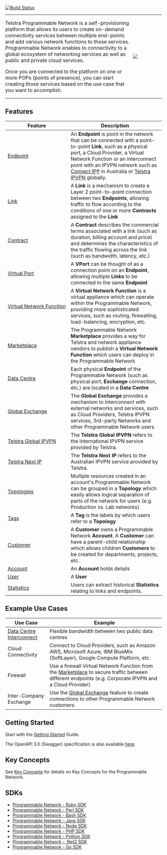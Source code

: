 <!-- Title: "Programmble Network API" -->
[![Build Status](https://travis-ci.org/telstra/Programmable-Network-API?branch=master)](https://travis-ci.org/telstra/Programmable-Network-API)


<table style="border:none;box-shadow:none;padding:0 0 0 0;margin:0">
<tr><td style="border:none;padding:0 0 0 0">
<p>Telstra Programmable Network is a self-provisioning platform that allows its users to create on-demand connectivity services between multiple end-points and add various network functions to those services. Programmable Network enables to connectivity to a global ecosystem of networking services as well as public and private cloud services.</p>
<p>Once you are connected to the platform on one or more POPs (points of presence), you can start creating those services based on the use case that you want to accomplish.</p>
</td>
<td style="width: 20%;border:none">
<img src="https://dev.telstra.com/sites/default/files/programmable%20network%20logo-FF.png">
</td></tr></table>

## Features

| Feature | Description |
| --- | --- |
| [Endpoint](https://dev.telstra.com/content/key-concepts-tpn#endpoint) | An **Endpoint** is point in the network that can be connected with a point-to-point **Link**, such as a physical port, a Cloud Provider, a Virtual Network Function or an interconnect point with an IPVPN network such as [Connect IP&reg;](https://www.telstra.com.au/business-enterprise/solutions/network-services/networks/vpn) in Australia or [Telstra IPVPN](https://www.telstraglobal.com/products/connectivity/virtual-private-networks/ipvpn) globally. |
| [Link](https://dev.telstra.com/content/key-concepts-tpn#link) | A **Link** is a mechanism to create a Layer 2 point-to-point connection between two **Endpoints**, allowing traffic to flow according to the conditions of one or more **Contracts** assigned to the **Link** |
| [Contract](https://dev.telstra.com/content/key-concepts-tpn#contract) | A **Contract** describes the commercial terms associated with a link (such as duration, billing account and price) and determines the characteristics of the traffic flowing across the link (such as bandwidth, latency, etc.) |
| [Virtual Port](https://dev.telstra.com/content/key-concepts-tpn#virtualportvport) | A **VPort** can be thought of as a connection point on an **Endpoint**, allowing multiple **Links** to be connected to the same **Endpoint** |
| [Virtual&nbsp;Network&nbsp;Function](https://dev.telstra.com/content/key-concepts-tpn#virtualnetworkfunctionmarketplace) | A **Virtual Network Function** is a virtual appliance which can operate within the Programmable Network, providing more sophisticated services, such as routing, firewalling, load-balancing, encryption, etc. |
| [Marketplace](https://dev.telstra.com/content/key-concepts-tpn#virtualnetworkfunctionmarketplace) | The Programmable Network **Marketplace** provides a way for Telstra and network appliance vendors to publish a **Virtual Network Function** which users can deploy in the Programmable Network |
| [Data Centre](https://dev.telstra.com/content/key-concepts-tpn#datacentre) | Each physical **Endpoint** of the Programmable Network (such as physical port, **Exchange** connection, etc.) are located in a **Data Centre** |
| [Global Exchange](https://dev.telstra.com/content/key-concepts-tpn#globalexchange) | The **Global Exchange** provides a mechanism to interconnect with external networks and services, such as Cloud Providers, Telstra IPVPN services, 3rd-party Networks and other Programmable Network users |
| [Telstra Global IPVPN](https://dev.telstra.com/content/key-concepts-tpn#telstraglobalipvpn) | The **Telstra Global IPVPN** refers to the international IPVPN service provided by Telstra. |
| [Telstra Next IP](https://dev.telstra.com/content/key-concepts-tpn#telstranextip) | The **Telstra Next IP** refers to the Australian IPVPN service provided by Telstra. |
| [Topologies](https://dev.telstra.com/content/key-concepts-tpn#topologyandtag) | Multiple resources created in an account's Programmable Network can be grouped in a **Topology** which easily allows logical separation of parts of the network for users (e.g. Production vs. Lab networks) |
| [Tags](https://dev.telstra.com/content/key-concepts-tpn#topologyandtag) | A **Tag** is the labels by which users refer to a **Topology** |
| [Customer](https://dev.telstra.com/content/key-concepts-tpn#customeruseraccount) | A **Customer** owns a Programmable Network **Account**. A **Customer** can have a parent-child relationship which allows children **Customers** to be created for departments, projects, etc. |
| [Account](https://dev.telstra.com/content/key-concepts-tpn#customeruseraccount) | An **Account** holds details  |
| [User](https://dev.telstra.com/content/key-concepts-tpn#customeruseraccount) | A **User**  |
| [Statistics](https://dev.telstra.com/content/key-concepts-tpn#statistics) | Users can extract historical **Statistics** relating to links and endpoints. |

## Example Use Cases

| Use Case | Example |
| --- | --- |
| [Data Centre Interconnect](https://dev.telstra.com/content/examples-tpn#datacentreinterconnect) | Flexible bandwidth between two public data centres |
| Cloud Connectivity | Connect to Cloud Providers, such as Amazon AWS, Microsoft Azure, IBM BlueMix (SoftLayer), Google Compute Platform, etc. |
| Firewall | Use a firewall Virtual Network Function from the [Marketplace](https://dev.telstra.com/content/key-concepts-tpn#virtual-network-functions-marketplace) to secure traffic between different endpoints (e.g. Corporate IPVPN and a Cloud Provider) |
| Inter-Company Exchange | Use the [Global Exchange](https://dev.telstra.com/content/key-concepts-tpn#global-exchange) feature to create connections to other Programmable Network customers |

## Getting Started

Start with the [Getting Started](https://dev.telstra.com/content/getting-started-tpn) Guide.

The OpenAPI 3.0 (Swagger) specification is also available [here](https://dev.telstra.com/content/openapi-30-specification-tpn).

## Key Concepts
See [Key Concepts](https://dev.telstra.com/content/key-concepts-tpn) for details on Key Concepts for the Programmable Network.
<!-- TODO: maybe put an overview diagram here? -->

## SDKs
- [Programmable Network - Ruby SDK](https://github.com/telstra/Programmable-Network-SDK-ruby)
- [Programmable Network - Perl SDK](https://github.com/telstra/Programmable-Network-SDK-perl)
- [Programmable Network - Bash SDK](https://github.com/telstra/Programmable-Network-SDK-bash)
- [Programmable Network - Java SDK](https://github.com/telstra/Programmable-Network-SDK-java)
- [Programmable Network - Node SDK](https://github.com/telstra/Programmable-Network-SDK-node)
- [Programmable Network - PHP SDK](https://github.com/telstra/Programmable-Network-SDK-PHP)
- [Programmable Network - Python SDK](https://github.com/telstra/Programmable-Network-SDK-python)
- [Programmable Network - .Net2 SDK](https://github.com/telstra/Programmable-Network-SDK-dotnet)
- [Programmable Network - Go SDK](https://github.com/telstra/Programmable-Network-SDK-go)
